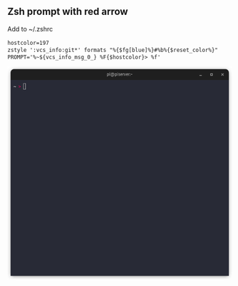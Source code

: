 ## Zsh prompt with red arrow

Add to ~/.zshrc

```shell
hostcolor=197
zstyle ':vcs_info:git*' formats "%{$fg[blue]%}#%b%{$reset_color%}"
PROMPT='%~${vcs_info_msg_0_} %F{$hostcolor}> %f'
```
![img](./screenshots/zsh_prompt.png)
